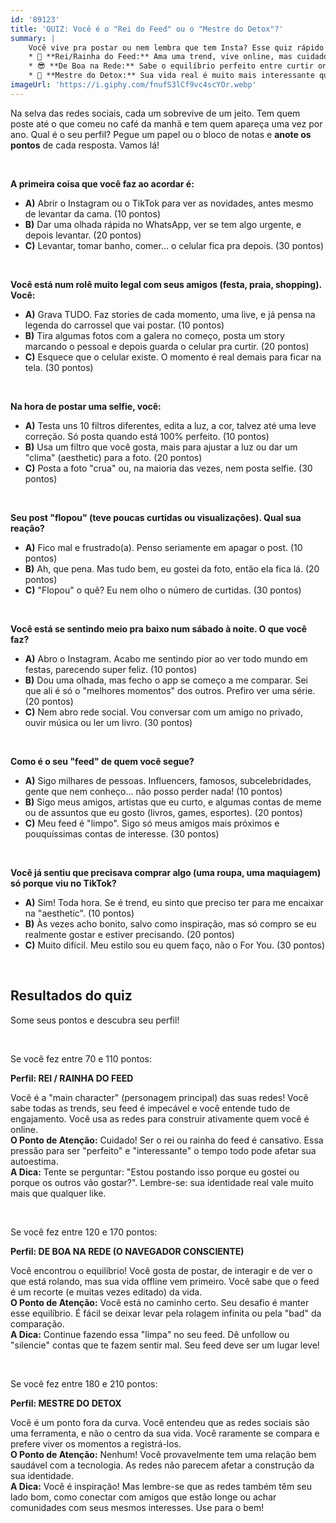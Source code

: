 ```yaml
---
id: '89123'
title: 'QUIZ: Você é o "Rei do Feed" ou o "Mestre do Detox"?'
summary: |
    Você vive pra postar ou nem lembra que tem Insta? Esse quiz rápido (com perguntas sobre seus hábitos) te ajuda a descobrir seu perfil:  
    * 👑 **Rei/Rainha do Feed:** Ama uma trend, vive online, mas cuidado com a pressão!  
    * 😎 **De Boa na Rede:** Sabe o equilíbrio perfeito entre curtir online e offline.  
    * 🧘 **Mestre do Detox:** Sua vida real é muito mais interessante que o feed.
imageUrl: 'https://i.giphy.com/fnufS3lCf9vc4scYOr.webp'
---
```


Na selva das redes sociais, cada um sobrevive de um jeito. Tem quem poste até o que comeu no café da manhã e tem quem apareça uma vez por ano. Qual é o seu perfil?
Pegue um papel ou o bloco de notas e **anote os pontos** de cada resposta. Vamos lá!

&nbsp;

**A primeira coisa que você faz ao acordar é:**
* **A)** Abrir o Instagram ou o TikTok para ver as novidades, antes mesmo de levantar da cama. (10 pontos)
* **B)** Dar uma olhada rápida no WhatsApp, ver se tem algo urgente, e depois levantar. (20 pontos)
* **C)** Levantar, tomar banho, comer... o celular fica pra depois. (30 pontos)

&nbsp;

**Você está num rolê muito legal com seus amigos (festa, praia, shopping). Você:**
* **A)** Grava TUDO. Faz stories de cada momento, uma live, e já pensa na legenda do carrossel que vai postar. (10 pontos)
* **B)** Tira algumas fotos com a galera no começo, posta um story marcando o pessoal e depois guarda o celular pra curtir. (20 pontos)
* **C)** Esquece que o celular existe. O momento é real demais para ficar na tela. (30 pontos)

&nbsp;

**Na hora de postar uma selfie, você:**
* **A)** Testa uns 10 filtros diferentes, edita a luz, a cor, talvez até uma leve correção. Só posta quando está 100% perfeito. (10 pontos)
* **B)** Usa um filtro que você gosta, mais para ajustar a luz ou dar um "clima" (aesthetic) para a foto. (20 pontos)
* **C)** Posta a foto "crua" ou, na maioria das vezes, nem posta selfie. (30 pontos)

&nbsp;

**Seu post "flopou" (teve poucas curtidas ou visualizações). Qual sua reação?**
* **A)** Fico mal e frustrado(a). Penso seriamente em apagar o post. (10 pontos)
* **B)** Ah, que pena. Mas tudo bem, eu gostei da foto, então ela fica lá. (20 pontos)
* **C)** "Flopou" o quê? Eu nem olho o número de curtidas. (30 pontos)

&nbsp;

**Você está se sentindo meio pra baixo num sábado à noite. O que você faz?**
* **A)** Abro o Instagram. Acabo me sentindo pior ao ver todo mundo em festas, parecendo super feliz. (10 pontos)
* **B)** Dou uma olhada, mas fecho o app se começo a me comparar. Sei que ali é só o "melhores momentos" dos outros. Prefiro ver uma série. (20 pontos)
* **C)** Nem abro rede social. Vou conversar com um amigo no privado, ouvir música ou ler um livro. (30 pontos)

&nbsp;

**Como é o seu "feed" de quem você segue?**
* **A)** Sigo milhares de pessoas. Influencers, famosos, subcelebridades, gente que nem conheço... não posso perder nada! (10 pontos)
* **B)** Sigo meus amigos, artistas que eu curto, e algumas contas de meme ou de assuntos que eu gosto (livros, games, esportes). (20 pontos)
* **C)** Meu feed é "limpo". Sigo só meus amigos mais próximos e pouquíssimas contas de interesse. (30 pontos)

&nbsp;

**Você já sentiu que precisava comprar algo (uma roupa, uma maquiagem) só porque viu no TikTok?**
* **A)** Sim! Toda hora. Se é trend, eu sinto que preciso ter para me encaixar na "aesthetic". (10 pontos)
* **B)** Às vezes acho bonito, salvo como inspiração, mas só compro se eu realmente gostar e estiver precisando. (20 pontos)
* **C)** Muito difícil. Meu estilo sou eu quem faço, não o For You. (30 pontos)

&nbsp;

## **Resultados do quiz**

Some seus pontos e descubra seu perfil!

&nbsp;

Se você fez entre 70 e 110 pontos:

**Perfil: REI / RAINHA DO FEED**

Você é a "main character" (personagem principal) das suas redes! Você sabe todas as trends, seu feed é impecável e você entende tudo de engajamento. Você usa as redes para construir ativamente quem você é online.  
**O Ponto de Atenção:** Cuidado! Ser o rei ou rainha do feed é cansativo. Essa pressão para ser "perfeito" e "interessante" o tempo todo pode afetar sua autoestima.  
**A Dica:** Tente se perguntar: "Estou postando isso porque eu gostei ou porque os outros vão gostar?". Lembre-se: sua identidade real vale muito mais que qualquer like.

&nbsp;

Se você fez entre 120 e 170 pontos:

**Perfil: DE BOA NA REDE (O NAVEGADOR CONSCIENTE)**

Você encontrou o equilíbrio! Você gosta de postar, de interagir e de ver o que está rolando, mas sua vida offline vem primeiro. Você sabe que o feed é um recorte (e muitas vezes editado) da vida.  
**O Ponto de Atenção:** Você está no caminho certo. Seu desafio é manter esse equilíbrio. É fácil se deixar levar pela rolagem infinita ou pela "bad" da comparação.  
**A Dica:** Continue fazendo essa "limpa" no seu feed. Dê unfollow ou "silencie" contas que te fazem sentir mal. Seu feed deve ser um lugar leve!

&nbsp;

Se você fez entre 180 e 210 pontos:

**Perfil: MESTRE DO DETOX**

Você é um ponto fora da curva. Você entendeu que as redes sociais são uma ferramenta, e não o centro da sua vida. Você raramente se compara e prefere viver os momentos a registrá-los.  
**O Ponto de Atenção:** Nenhum! Você provavelmente tem uma relação bem saudável com a tecnologia. As redes não parecem afetar a construção da sua identidade.  
**A Dica:** Você é inspiração! Mas lembre-se que as redes também têm seu lado bom, como conectar com amigos que estão longe ou achar comunidades com seus mesmos interesses. Use para o bem!